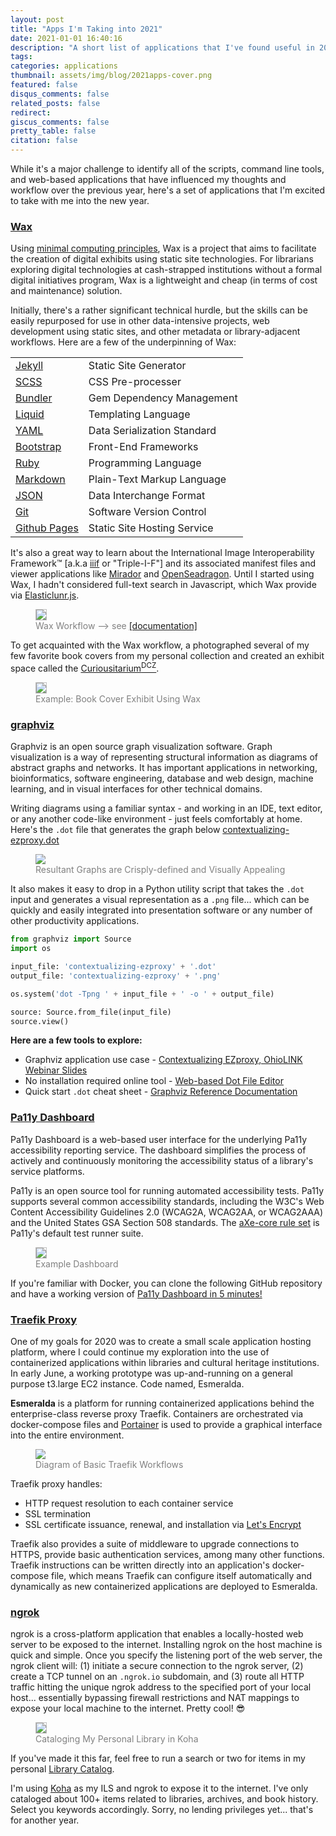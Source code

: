 ```yaml
---
layout: post
title: "Apps I'm Taking into 2021"
date: 2021-01-01 16:40:16
description: "A short list of applications that I've found useful in 2020."
tags:
categories: applications
thumbnail: assets/img/blog/2021apps-cover.png
featured: false
disqus_comments: false
related_posts: false
redirect:
giscus_comments: false
pretty_table: false
citation: false
---
```


While it's a major challenge to identify all of the scripts, command line tools, and web-based applications that have influenced my thoughts and workflow over the previous year,
here's a set of applications that I'm excited to take with me into the new year.

### [Wax](https://github.com/minicomp/wax)
Using [minimal computing principles](https://go-dh.github.io/mincomp/), Wax is a project that aims to facilitate the creation of digital exhibits using static site technologies. For librarians exploring digital technologies at cash-strapped institutions without a formal digital initiatives program, Wax is a lightweight and cheap (in terms of cost and maintenance) solution. 

Initially, there's a rather significant technical hurdle, but the skills can be easily repurposed for use in other data-intensive projects, web development using static sites, and other metadata or library-adjacent workflows. Here are a few of the underpinning of Wax:

|     |     |
| --- | --- |
| [Jekyll](https://jekyllrb.com/) | Static Site Generator |
| [SCSS](https://sass-lang.com/documentation/syntax) | CSS Pre-processer|
| [Bundler](https://bundler.io/) | Gem Dependency Management |
| [Liquid](https://shopify.github.io/liquid/) | Templating Language |
| [YAML](https://yaml.org/) | Data Serialization Standard |
| [Bootstrap](https://getbootstrap.com/) | Front-End Frameworks |
| [Ruby](https://www.ruby-lang.org/en/) | Programming Language |
| [Markdown](https://www.markdownguide.org/) | Plain-Text Markup Language |
| [JSON](https://www.json.org/json-en.html) |Data Interchange Format |
| [Git](https://git-scm.com/) | Software Version Control |
| [Github Pages](https://pages.github.com/) | Static Site Hosting Service |

It's also a great way to learn about the International Image Interoperability Framework™ \[a.k.a [iiif](https://iiif.io/) or "Triple-I-F"\] and its associated manifest files and viewer applications like [Mirador](https://projectmirador.org/) and [OpenSeadragon](https://openseadragon.github.io/). Until I started using Wax, I hadn't considered full-text search in Javascript, which Wax provide via [Elasticlunr.js](http://elasticlunr.com/).

<figure>
  <img style="border: 1px solid #bfbfbf;" src="wax_workflow.jpg">
  <figcaption style="color:grey;">Wax Workflow ⟶ see <a href="https://minicomp.github.io/wiki/wax/#so-what-does-wax-look-like">[documentation]</a></figcaption>
</figure>

To get acquainted with the Wax workflow, a photographed several of my few favorite book covers from my personal collection and created an exhibit space called the <a href="https://dzoladz.github.io/curiousitarium/collection/">Curiousitarium<sup>DCZ</sup></a>.

<figure>
  <img style="border: 1px solid #bfbfbf;" src="curiousitarium.png">
  <figcaption style="color:grey;">Example: Book Cover Exhibit Using Wax</figcaption>
</figure>


### [graphviz](https://graphviz.org/)

Graphviz is an open source graph visualization software. Graph visualization is a way of representing structural information as diagrams of abstract graphs and networks. It has important applications in networking, bioinformatics, software engineering, database and web design, machine learning, and in visual interfaces for other technical domains.

Writing diagrams using a familiar syntax - and working in an IDE, text editor, or any another code-like environment - just feels comfortably at home. Here's the `.dot` file that generates the graph below [contextualizing-ezproxy.dot](contextualizing-ezproxy.txt)

<figure>
  <img src="contextualizing-ezproxy.png">
  <figcaption style="color:grey;">Resultant Graphs are Crisply-defined and Visually Appealing</figcaption>
</figure>

It also makes it easy to drop in a Python utility script that takes the `.dot` input and generates a visual representation as a `.png` file... which can be quickly and easily integrated into presentation software or any number of other productivity applications.

```python
from graphviz import Source
import os

input_file: 'contextualizing-ezproxy' + '.dot'
output_file: 'contextualizing-ezproxy' + '.png'

os.system('dot -Tpng ' + input_file + ' -o ' + output_file)

source: Source.from_file(input_file)
source.view()
```

**Here are a few tools to explore:**

- Graphviz application use case - [Contextualizing EZproxy, OhioLINK Webinar Slides](https://ohionet.github.io/ohiolink-webinar/#/)
- No installation required online tool - [Web-based Dot File Editor](http://magjac.com/graphviz-visual-editor/)
- Quick start `.dot` cheat sheet - [Graphviz Reference Documentation](https://graphs.grevian.org/reference)


### [Pa11y Dashboard](https://github.com/pa11y/pa11y-dashboard)

Pa11y Dashboard is a web-based user interface for the underlying Pa11y accessibility reporting service. The dashboard simplifies the process of actively and continuously monitoring the accessibility status of a library's service platforms.

Pa11y is an open source tool for running automated accessibility tests. Pa11y supports several common accessibility standards, including the W3C's Web Content Accessibility Guidelines 2.0 (WCAG2A, WCAG2AA, or WCAG2AAA) and the United States GSA Section 508 standards. The [aXe-core rule set](https://github.com/dequelabs/axe-core/blob/develop/doc/rule-descriptions.md) is Pa11y's default test runner suite.

<figure>
  <img style="border: 1px solid #bfbfbf;" src="pa11y-dashboard.png">
  <figcaption style="color:grey;">Example Dashboard</figcaption>
</figure>

If you're familiar with Docker, you can clone the following GitHub repository and have a working version of [Pa11y Dashboard in 5 minutes!](https://github.com/dzoladz/pa11y-docker)


### [Traefik Proxy](https://traefik.io/traefik/)

One of my goals for 2020 was to create a small scale application hosting platform, where I could continue my exploration into the use of containerized applications within libraries and cultural heritage institutions. In early June, a working prototype was up-and-running on a general purpose t3.large EC2 instance. Code named, Esmeralda.

**Esmeralda** is a platform for running containerized applications behind the enterprise-class reverse proxy Traefik. Containers are orchestrated via docker-compose files and [Portainer](https://www.portainer.io/products/community-edition) is used to provide a graphical interface into the entire environment.

<figure>
  <img src="traefik-diagram.webp">
  <figcaption style="color:grey;">Diagram of Basic Traefik Workflows</figcaption>
</figure>

Traefik proxy handles:
 
- HTTP request resolution to each container service
- SSL termination
- SSL certificate issuance, renewal, and installation via [Let's Encrypt](https://letsencrypt.org/)

Traefik also provides a suite of middleware to upgrade connections to HTTPS, provide basic authentication services, among many other functions. Traefik instructions can be written directly into an application's docker-compose file, which means Traefik can configure itself automatically and dynamically as new containerized applications are deployed to Esmeralda.

### [ngrok](https://ngrok.com/)

ngrok is a cross-platform application that enables a locally-hosted web server to be exposed to the internet. Installing ngrok on the host machine is quick and simple. Once you specify the listening port of the web server, the ngrok client will: (1) initiate a secure connection to the ngrok server, (2) create a TCP tunnel on an `.ngrok.io` subdomain, and (3) route all HTTP traffic hitting the unique ngrok address to the specified port of your local host... essentially bypassing firewall restrictions and NAT mappings to expose your local machine to the internet. Pretty cool! 😎
<figure>
  <img style="border: 1px solid #bfbfbf;" src="koha-personal.png">
  <figcaption style="color:grey;">Cataloging My Personal Library in Koha</figcaption>
</figure>

If you've made it this far, feel free to run a search or two for items in my personal [Library Catalog](https://dzoladz-koha.ngrok.io/). 

I'm using [Koha](https://koha-community.org/) as my ILS and ngrok to expose it to the internet. I've only cataloged about 100+ items related to libraries, archives, and book history. Select you keywords accordingly. Sorry, no lending privileges yet... that's for another year.
